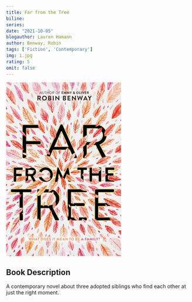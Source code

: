 ```yaml
---
title: Far from the Tree
biline:
series:
date: "2021-10-05"
blogauthor: Lauren Hamann
author: Benway, Robin
tags: ['Fiction', 'Contemporary']
img: 1.jpg
rating: 5
omit: false
---
```


![Book Cover](1.jpg)


## Book Description

A contemporary novel about three adopted siblings who find each other at just the right moment.